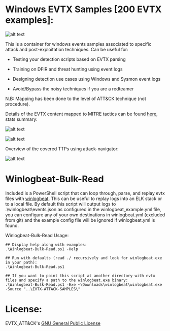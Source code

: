 # Windows EVTX Samples [200 EVTX examples]:

![alt text](https://raw.githubusercontent.com/sbousseaden/EVTX-ATTACK-SAMPLES/master/AIEvent.jpg)

This is a container for windows events samples associated to specific attack and post-exploitation techniques. 
Can be useful for:

- Testing your detection scripts based on EVTX parsing

- Training on DFIR and threat hunting using event logs

- Designing detection use cases using Windows and Sysmon event logs

- Avoid/Bypass the noisy techniques if you are a redteamer

N.B: Mapping has been done to the level of ATT&CK technique (not procedure).

Details of the EVTX content mapped to MITRE tactics can be found [here](http://bit.ly/2WpzQM4), stats summary:

![alt text](https://github.com/sbousseaden/EVTX-ATTACK-SAMPLES/raw/master/EVTX_DataSet_Stats.PNG)

![alt text](https://github.com/sbousseaden/EVTX-ATTACK-SAMPLES/raw/master/HeatMap.PNG)

Overview of the covered TTPs using attack-navigator:

![alt text](https://raw.githubusercontent.com/sbousseaden/EVTX-ATTACK-SAMPLES/master/mitre_evtx_repo_map.png)

# Winlogbeat-Bulk-Read
Included is a PowerShell script that can loop through, parse, and replay evtx files with [winlogbeat](https://www.elastic.co/downloads/beats/winlogbeat). 
This can be useful to replay logs into an ELK stack or to a local file. By default this script will
output logs to .\winlogbeat\events.json as configured in the winlogbeat_example.yml file, 
you can configure any of your own destinations in winlogbeat.yml (excluded from git) and the
example config file will be ignored if winlogbeat.yml is found.

Winlogbeat-Bulk-Read Usage:
```
## Display help along with examples:
.\Winlogbeat-Bulk-Read.ps1 -Help

## Run with defaults (read ./ recursively and look for winlogbeat.exe in your path):
.\Winlogbeat-Bulk-Read.ps1

## If you want to point this script at another directory with evtx files and specify a path to the winlogbeat.exe binary:
.\Winlogbeat-Bulk-Read.ps1 -Exe ~\Downloads\winlogbeat\winlogbeat.exe -Source "..\EVTX-ATTACK-SAMPLES\"
```

# License:

EVTX_ATT&CK's [GNU General Public License](https://github.com/sbousseaden/EVTX-ATTACK-SAMPLES/blob/master/LICENSE.GPL)
